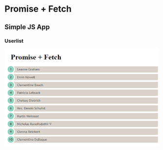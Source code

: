 # Promise + Fetch

## Simple JS App

### Userlist

![Promise/Fetch](screenshot/promise-fetch.png 'Userlist')
